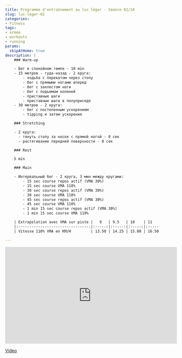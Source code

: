 ```yaml
---
title: Programme d'entraînement au luc léger - Séance 02/10
slug: luc-leger-02
categories:
- Fitness
tags:
- armee
- workouts
- running
params:
  skipAtHome: true
description: |
    ### Warm-up

    - Бег в спокойном темпе - 10 min
    - 15 метров - туда-назад - 2 круга:
        - ходьба с перекатом через стопу
        - бег с прямыми ногами вперед
        - бег с захлестом ноги
        - бег с подъемом коленей
        - приставные шаги
        - приставные шаги в полуприседе
    - 30 метров - 2 круга:
        - бег с постепенным ускорением
        - tipping и затем ускорение

    ### Stretching

    - 2 круга:
      - тянуть стопу за носок с прямой ногой - 8 сек
      - растягивание передней поверхности - 8 сек

    ### Rest

    5 min

    ### Main

    - Интервальный бег - 2 круга, 3 мин между кругами:
        - 15 sec course repos actif (VMA 30%)
        - 15 sec course VMA 110%
        - 30 sec course repos actif (VMA 30%)
        - 30 sec course VMA 110%
        - 45 sec course repos actif (VMA 30%)
        - 45 sec course VMA 110%
        - 1 min 15 sec course repos actif (VMA 30%)
        - 1 min 15 sec course VMA 110%

    | Extrapolation avec VMA sur piste |   9   | 9.5   | 10    | 11    | 12    | 12.5  | 13.5  | 14    | 15    | 15.5  | 17    | 18    |
    |:--------------------------------:|:-----:|:-----:|:-----:|:-----:|:-----:|:-----:|:-----:|:-----:|:-----:|:-----:|:-----:|:-----:|
    | Vitesse 110% VMA en KM/H         | 13.50 | 14.25 | 15.00 | 16.50 | 18.00 | 18.75 | 20.25 | 21.00 | 22.50 | 23.25 | 25.50 | 27.00 |

---
```

<iframe width="560" height="315" src="https://www.youtube.com/embed/cTxGRuPCT60?si=hG_F14cxT2CKU6dH" title="YouTube video player" frameborder="0" allow="accelerometer; autoplay; clipboard-write; encrypted-media; gyroscope; picture-in-picture; web-share" referrerpolicy="strict-origin-when-cross-origin" allowfullscreen></iframe>

[Video](https://youtu.be/cTxGRuPCT60?si=hG_F14cxT2CKU6dH)
